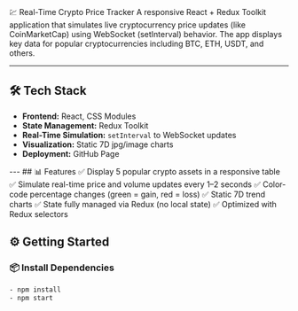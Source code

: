 # 
💹 Real-Time Crypto Price Tracker A responsive React + Redux Toolkit application that simulates live cryptocurrency price updates (like CoinMarketCap) using WebSocket (setInterval) behavior. The app displays key data for popular cryptocurrencies including BTC, ETH, USDT, and others. 

--- 
## 🛠 Tech Stack 
- **Frontend:** React, CSS Modules
- **State Management:** Redux Toolkit
- **Real-Time Simulation:** `setInterval` to WebSocket updates
- **Visualization:** Static 7D jpg/image charts
- **Deployment:** GitHub Page


--- ## 📊 Features 
✅ Display 5 popular crypto assets in a responsive table 
✅ Simulate real-time price and volume updates every 1–2 seconds 
✅ Color-code percentage changes (green = gain, red = loss) 
✅ Static 7D trend charts 
✅ State fully managed via Redux (no local state) 
✅ Optimized with Redux selectors 

## ⚙️ Getting Started 

### 📦 Install Dependencies 
```bash
- npm install
- npm start
